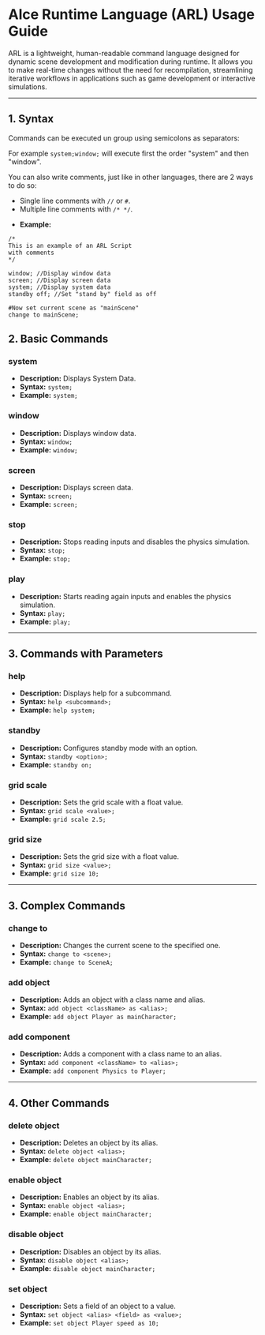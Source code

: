 # Alce Runtime Language (ARL) Usage Guide

ARL is a lightweight, human-readable command language designed for dynamic scene development and modification during runtime. It allows you to make real-time changes without the need for recompilation, streamlining iterative workflows in applications such as game development or interactive simulations.

---
## 1. Syntax

Commands can be executed un group using semicolons as separators:

For example ```system;window;``` will execute first the order "system" and then "window".

You can also write comments, just like in other languages, there are 2 ways to do so:
* Single line comments with ```//``` or ```#```.
* Multiple line comments with ```/* */```.

- **Example:**
```
/*
This is an example of an ARL Script 
with comments
*/

window; //Display window data
screen; //Display screen data
system; //Display system data
standby off; //Set "stand by" field as off 

#Now set current scene as "mainScene"
change to mainScene;
```


## 2. Basic Commands

### system
- **Description:** Displays System Data.
- **Syntax:** ```system;```
- **Example:**
  ```system;```

### window
- **Description:** Displays window data.
- **Syntax:** ```window;```
- **Example:**
  ```window;```

### screen
- **Description:** Displays screen data.
- **Syntax:** ```screen;```
- **Example:**
  ```screen;```

### stop
- **Description:** Stops reading inputs and disables the physics simulation.
- **Syntax:** ```stop;```
- **Example:**
  ```stop;```

### play
- **Description:** Starts reading again inputs and enables the physics simulation.
- **Syntax:** ```play;```
- **Example:**
  ```play;```

---

## 3. Commands with Parameters

### help
- **Description:** Displays help for a subcommand.
- **Syntax:** ```help <subcommand>;```
- **Example:**
  ```help system;```

### standby
- **Description:** Configures standby mode with an option.
- **Syntax:** ```standby <option>;```
- **Example:**
  ```standby on;```

### grid scale
- **Description:** Sets the grid scale with a float value.
- **Syntax:** ```grid scale <value>;```
- **Example:**
  ```grid scale 2.5;```

### grid size
- **Description:** Sets the grid size with a float value.
- **Syntax:** ```grid size <value>;```
- **Example:**
  ```grid size 10;```

---

## 3. Complex Commands

### change to
- **Description:** Changes the current scene to the specified one.
- **Syntax:** ```change to <scene>;```
- **Example:**
  ```change to SceneA;```

### add object
- **Description:** Adds an object with a class name and alias.
- **Syntax:** ```add object <className> as <alias>;```
- **Example:**
  ```add object Player as mainCharacter;```

### add component
- **Description:** Adds a component with a class name to an alias.
- **Syntax:** ```add component <className> to <alias>;```
- **Example:**
  ```add component Physics to Player;```

---

## 4. Other Commands

### delete object
- **Description:** Deletes an object by its alias.
- **Syntax:** ```delete object <alias>;```
- **Example:**
  ```delete object mainCharacter;```

### enable object
- **Description:** Enables an object by its alias.
- **Syntax:** ```enable object <alias>;```
- **Example:**
  ```enable object mainCharacter;```

### disable object
- **Description:** Disables an object by its alias.
- **Syntax:** ```disable object <alias>;```
- **Example:**
  ```disable object mainCharacter;```

### set object
- **Description:** Sets a field of an object to a value.
- **Syntax:** ```set object <alias> <field> as <value>;```
- **Example:**
  ```set object Player speed as 10;```

